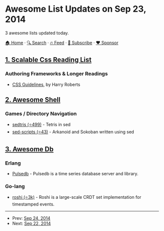 # Awesome List Updates on Sep 23, 2014

3 awesome lists updated today.

[🏠 Home](/README.md) · [🔍 Search](https://www.trackawesomelist.com/search/) · [🔥 Feed](https://www.trackawesomelist.com/rss.xml) · [📮 Subscribe](https://trackawesomelist.us17.list-manage.com/subscribe?u=d2f0117aa829c83a63ec63c2f&id=36a103854c) · [❤️  Sponsor](https://github.com/sponsors/theowenyoung)



## [1. Scalable Css Reading List](/content/davidtheclark/scalable-css-reading-list/README.md)

### Authoring Frameworks & Longer Readings

*   [CSS Guidelines](http://cssguidelin.es/), by Harry Roberts

## [2. Awesome Shell](/content/alebcay/awesome-shell/README.md)

### Games / Directory Navigation

*   [sedtris (⭐499)](https://github.com/uuner/sedtris) - Tetris in sed
*   [sed-scripts (⭐43)](https://github.com/aureliojargas/sed-scripts) - Arkanoid and Sokoban written using sed

## [3. Awesome Db](/content/numetriclabz/awesome-db/README.md)

### Erlang

*   [Pulsedb](http://pulsedb.io) - Pulsedb is a time series database server and library.

### Go-lang

*   [roshi (⭐3k)](https://github.com/soundcloud/roshi/) - Roshi is a large-scale CRDT set implementation for timestamped events.

---

- Prev: [Sep 24, 2014](/content/2014/09/24/README.md)
- Next: [Sep 22, 2014](/content/2014/09/22/README.md)